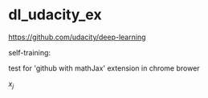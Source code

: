 # dl_udacity_ex
https://github.com/udacity/deep-learning

self-training:


test for 'github with mathJax' extension in chrome brower

$x_j$
